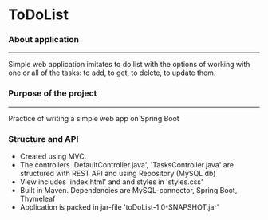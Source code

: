 # ToDoList
### About application
---
Simple web application imitates to do list with the options of working with one or all of the tasks: to add, to get, to delete, to update them.
### Purpose of the project
---
Practice of writing a simple web app on Spring Boot
### Structure and API
- Created using MVC. 
- The controllers 'DefaultController.java', 'TasksController.java' are structured with REST API and using Repository (MySQL db)
- View includes 'index.html' and and styles in 'styles.css'
- Built in Maven. Dependencies are MySQL-connector, Spring Boot, Thymeleaf
- Application is packed in jar-file 'toDoList-1.0-SNAPSHOT.jar'
